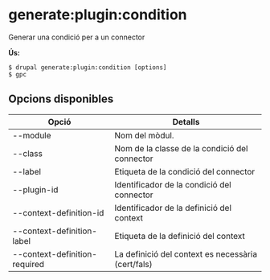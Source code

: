 # generate:plugin:condition
Generar una condició per a un connector

**Ús:**
```
$ drupal generate:plugin:condition [options]
$ gpc  
```

## Opcions disponibles
Opció | Detalls
-------|-------------
--module | Nom del mòdul.
--class | Nom de la classe de la condició del connector
--label | Etiqueta de la condició del connector
--plugin-id | Identificador de la condició del connector
--context-definition-id | Identificador de la definició del context
--context-definition-label | Etiqueta de la definició del context
--context-definition-required | La definició del context es necessària (cert/fals)
